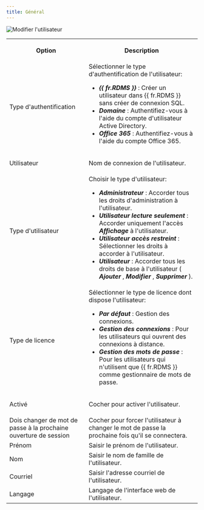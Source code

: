 ```yaml
---
title: Général
---
```

![Modifier l'utilisateur](/img/fr/server/ServerOp7005.png) 

<table>
	<tr>
		<th>

Option 
		</th>
		<th>
Description 
		</th>
	</tr>
	<tr>
		<td>
Type d&apos;authentification 
		</td>
		<td>
Sélectionner le type d&apos;authentification de l&apos;utilisateur:  

* ***{{ fr.RDMS }}*** &#32; : Créer un utilisateur dans {{ fr.RDMS }} sans créer de connexion SQL. 
* ***Domaine*** : Authentifiez-vous à l&apos;aide du compte d&apos;utilisateur Active Directory. 
* ***Office 365*** &#32; : Authentifiez-vous à l&apos;aide du compte Office 365. 
		</td>
	</tr>
	<tr>
		<td>
Utilisateur 
		</td>
		<td>
Nom de connexion de l&apos;utilisateur. 
		</td>
	</tr>
	<tr>
		<td>
Type d&apos;utilisateur 
		</td>
		<td>
Choisir le type d&apos;utilisateur:  

* ***Administrateur*** &#32; : Accorder tous les droits d&apos;administration à l&apos;utilisateur. 
* ***Utilisateur lecture seulement*** &#32; : Accorder uniquement l&apos;accès ***Affichage*** à l&apos;utilisateur. 
* ***Utilisateur accès restreint*** &#32; : Sélectionner les droits à accorder à l&apos;utilisateur. 
* ***Utilisateur*** &#32; : Accorder tous les droits de base à l&apos;utilisateur ( ***Ajouter*** , ***Modifier*** , ***Supprimer*** ). 
		</td>
	</tr>
	<tr>
		<td>
Type de licence 
		</td>
		<td>
Sélectionner le type de licence dont dispose l&apos;utilisateur:  

* ***Par défaut*** &#32; : Gestion des connexions. 
* ***Gestion des connexions*** &#32; : Pour les utilisateurs qui ouvrent des connexions à distance. 
* ***Gestion des mots de passe*** &#32; : Pour les utilisateurs qui n&apos;utilisent que {{ fr.RDMS }} comme gestionnaire de mots de passe. 
		</td>
	</tr>
	<tr>
		<td>
Activé 
		</td>
		<td>
Cocher pour activer l&apos;utilisateur. 
		</td>
	</tr>
	<tr>
		<td>
Dois changer de mot de passe à la prochaine ouverture de session 
		</td>
		<td>
Cocher pour forcer l&apos;utilisateur à changer le mot de passe la prochaine fois qu&apos;il se connectera. 
		</td>
	</tr>
	<tr>
		<td>
Prénom 
		</td>
		<td>
Saisir le prénom de l&apos;utilisateur. 
		</td>
	</tr>
	<tr>
		<td>
Nom 
		</td>
		<td>
Saisir le nom de famille de l&apos;utilisateur. 
		</td>
	</tr>
	<tr>
		<td>
Courriel 
		</td>
		<td>
Saisir l&apos;adresse courriel de l&apos;utilisateur. 
		</td>
	</tr>
	<tr>
		<td>
Langage 
		</td>
		<td>
Langage de l&apos;interface web de l&apos;utilisateur. 
		</td>
	</tr>
</table>


